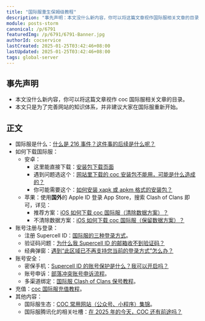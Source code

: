 ```yaml
---
title: "国际服重生保姆级教程"
description: "事先声明：本文没什么新内容，你可以将这篇文章视作国际服相关文章的目录。本文只是为了完善网站的知识体系，并非建议大家在国际服重新开始。"
module: posts-storm
canonical: /p/6791
featuredImg: /p/6791/6791-Banner.jpg
authorId: cocservice
lastCreated: 2025-01-25T03:42:46+08:00
lastUpdated: 2025-01-25T03:42:46+08:00
tags: global-server
---
```


## 事先声明

- 本文没什么新内容，你可以将这篇文章视作 coc 国际服相关文章的目录。
- 本文只是为了完善网站的知识体系，并非建议大家在国际服重新开始。

## 正文

- 国际服是什么：[什么是 216 事件？这件事的后续是什么呢？](/p/2754)
- 如何下载国际服：
  - 安卓：
    - 这里能直接下载：[安装包下载页面](/apk)
    - 遇到问题选这个：[网站里下载的 coc 安装包不能用，可能是什么造成的？](/p/6903)
    - 你可能需要这个：[如何安装 xapk 或 apkm 格式的安装包？](/p/6665)
  - 苹果：使用**国外**的 Apple ID 登录 App Store，搜索 Clash of Clans 即可，详见：
    - 推荐方案：[iOS 如何下载 coc 国际服（清除数据方案）？](/p/6676)
    - 不清除数据方案：[iOS 如何下载 coc 国际服（保留数据方案）？](/p/4604)
- 账号注册与登录：
  - 注册 Supercell ID：[国际服的三种登录方式](/p/3114)。
  - 验证码问题：[为什么我 Supercell ID 的邮箱收不到验证码？](/p/6791)
  - 经典弹窗：[遇到“此区域已不再支持您当前的登录方式”怎么办？](/p/4511)
- 账号安全：
  - 密保手机：[Supercell ID 的账号保护是什么？我可以开启吗？](/p/6755)
  - 账号申诉：[部落冲突账号申诉流程](/p/6605)。
  - 多渠道绑定：[国际服 Clash of Clans 保号教程](/p/3575)。
- 充值：[coc 国际服充值教程](/p/6725)。
- 其他内容：
  - 国际服生态：[COC 常用网站（公众号、小程序）集锦](/p/4599)。
  - 国际服腾讯化的相关吐槽：[在 2025 年的今天，COC 还有前途吗？](/p/6778)

<Pic src="/p/6791/6791-Banner.jpg" width="1600" height="687" alt="重生之我在部落冲突国际服" maxWidth="600px" />